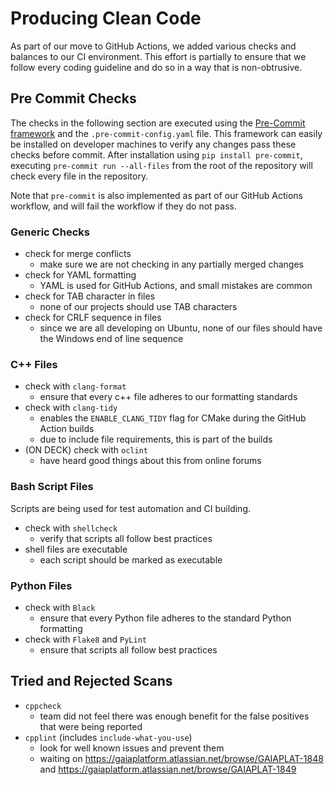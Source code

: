 # Producing Clean Code

As part of our move to GitHub Actions, we added various checks and balances to our CI environment.
This effort is partially to ensure that we follow every coding guideline and do so in a way that is non-obtrusive.

## Pre Commit Checks

The checks in the following section are executed using the [Pre-Commit framework](https://pre-commit.com/) and the `.pre-commit-config.yaml` file.
This framework can easily be installed on developer machines to verify any changes pass these checks before commit.
After installation using `pip install pre-commit`, executing `pre-commit run --all-files` from the root of the repository will check every file in the repository.

Note that `pre-commit` is also implemented as part of our GitHub Actions workflow, and will fail the workflow if they do not pass.

### Generic Checks

- check for merge conflicts
  - make sure we are not checking in any partially merged changes
- check for YAML formatting
  - YAML is used for GitHub Actions, and small mistakes are common
- check for TAB character in files
  - none of our projects should use TAB characters
- check for CRLF sequence in files
  - since we are all developing on Ubuntu, none of our files should have the Windows end of line sequence

### C++ Files

- check with `clang-format`
  - ensure that every c++ file adheres to our formatting standards
- check with `clang-tidy`
  - enables the `ENABLE_CLANG_TIDY` flag for CMake during the GitHub Action builds
  - due to include file requirements, this is part of the builds
- (ON DECK) check with `oclint`
  - have heard good things about this from online forums

### Bash Script Files

Scripts are being used for test automation and CI building.

- check with `shellcheck`
  - verify that scripts all follow best practices
- shell files are executable
  - each script should be marked as executable

### Python Files

- check with `Black`
  - ensure that every Python file adheres to the standard Python formatting
- check with `Flake8` and `PyLint`
  - ensure that scripts all follow best practices

## Tried and Rejected Scans

- `cppcheck`
  - team did not feel there was enough benefit for the false positives that were being reported
- `cpplint` (includes `include-what-you-use`)
  - look for well known issues and prevent them
  - waiting on https://gaiaplatform.atlassian.net/browse/GAIAPLAT-1848 and https://gaiaplatform.atlassian.net/browse/GAIAPLAT-1849
